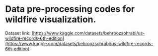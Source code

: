 # Data pre-processing codes for wildfire visualization.
Dataset link: [https://www.kaggle.com/datasets/behroozsohrabi/us-wildfire-records-6th-edition](https://www.kaggle.com/datasets/behroozsohrabi/us-wildfire-records-6th-edition)
